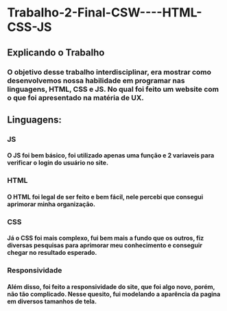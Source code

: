 # Trabalho-2-Final-CSW----HTML-CSS-JS

## Explicando o Trabalho

### O objetivo desse trabalho interdisciplinar, era mostrar como desenvolvemos nossa habilidade em programar nas linguagens, HTML, CSS e JS. No qual foi feito um website com o que foi apresentado na matéria de UX.


## Linguagens:
### JS

#### O JS foi bem básico, foi utilizado apenas uma função e 2 variaveis para verificar o login do usuário no site.

### HTML
#### O HTML foi legal de ser feito e bem fácil, nele percebi que consegui aprimorar minha organização.

### CSS
#### Já o CSS foi mais complexo, fui bem mais a fundo que os outros, fiz diversas pesquisas para aprimorar meu conhecimento e conseguir chegar no resultado esperado.

### Responsividade
#### Além disso, foi feito a responsividade do site, que foi algo novo, porém, não tão complicado. Nesse quesito, fui modelando a aparência da pagina em diversos tamanhos de tela.

